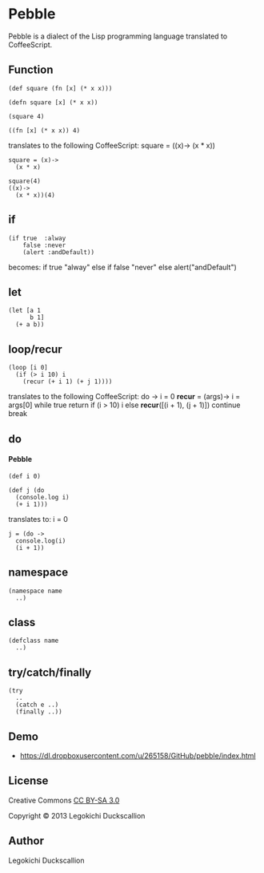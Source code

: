 Pebble
======================
  Pebble is a dialect of the Lisp programming language translated to CoffeeScript.

Function
----------
    (def square (fn [x] (* x x)))
    
    (defn square [x] (* x x))
    
    (square 4)
    
    ((fn [x] (* x x)) 4)
translates to the following CoffeeScript:
    square = ((x)->
      (x * x))

    square = (x)->
      (x * x)

    square(4)
    ((x)->
      (x * x))(4)

if
----------
    (if true  :alway
        false :never
        (alert :andDefault))
becomes:
    if true
      "alway"
    else if false
      "never"
    else
      alert("andDefault")

let
----------
    (let [a 1
          b 1]
      (+ a b))


loop/recur
----------
    (loop [i 0]
      (if (> i 10) i
        (recur (+ i 1) (+ j 1))))
translates to the following CoffeeScript:
  do ->
    i = 0
    __recur__ = (args)->
      i = args[0]
    while true
      return if (i > 10)
        i
      else
        __recur__([(i + 1), (j + 1)])
        continue
      break

do
----------
#### Pebble
    (def i 0)
    
    (def j (do
      (console.log i)
      (+ i 1)))
translates to:
    i = 0
    
    j = (do ->
      console.log(i)
      (i + 1))

namespace
----------
    (namespace name
      ..)

class
----------
    (defclass name
      ..)

try/catch/finally
----------
    (try
      ..
      (catch e ..)
      (finally ..))

Demo
----------
* https://dl.dropboxusercontent.com/u/265158/GitHub/pebble/index.html

License
----------
Creative Commons [CC BY-SA 3.0](http://creativecommons.org/licenses/by-sa/3.0/)

Copyright &copy; 2013 Legokichi Duckscallion

Author
----------
Legokichi Duckscallion
